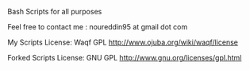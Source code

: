 Bash Scripts for all purposes

Feel free to contact me : noureddin95 at gmail dot com

My Scripts License: Waqf GPL http://www.ojuba.org/wiki/waqf/license

Forked Scripts License: GNU GPL http://www.gnu.org/licenses/gpl.html
